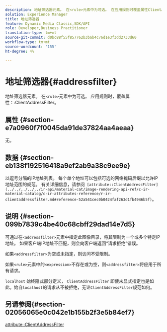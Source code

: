 ```yaml
---
description: 地址筛选器元素。 在<rule>元素中为可选。 在应用规则时覆盖属性ClientAddressFilter。
solution: Experience Manager
title: 地址筛选器
feature: Dynamic Media Classic,SDK/API
role: Developer,Business Practitioner
translation-type: tm+mt
source-git-commit: d0bc88f55f857762b3bab4c76d1e3f3dd2733d60
workflow-type: tm+mt
source-wordcount: '155'
ht-degree: 4%

---
```



# 地址筛选器{#addressfilter}

地址筛选器元素。 在`<rule>`元素中为可选。 应用规则时，覆盖属性：:ClientAddressFilter。

## 属性 {#section-e7a0960f7f0045da91de37824aa4aeaa}

无。

## 数据 {#section-eb138f192516418a9ef2ab9a38c9ee9e}

以逗号分隔的IP地址列表。 每个单个地址可以包括可选的网络掩码后缀以允许IP地址范围的规范。 有关详细信息，请参阅` [attribute::ClientAddressFilter](../../../../../ir-api/material-cat/image-rendering-api-ref/c-ir-material-catalog/c-ir-attributes-reference/r-ir-clientaddressfilter.md#reference-52a541cec0b0424faf263d1fb4946b5f)`。

## 说明 {#section-099b7839c4be40c68cbff29dad14e7d5}

可通过在`<addressfilter>`元素中指定此图像目录，将其限制为一个或多个特定IP地址。 如果客户端IP地址不匹配，则会向客户端返回“请求拒绝”错误。

如果`<addressfilter>`为空或未指定，则访问不受限制。

如果`<rule>`元素中的`<expression>`不存在或为空，则`<addressfilter>`将应用于所有请求。

`localhost` 始终隐式部分定义， `ClientAddressFilter` 即使未显式指定也是如此。始自`localhost`的请求从不被拒绝，无论`ClientAddressFilter`规范如何。

## 另请参阅{#section-02056065e0c042e1b155b2f3e5b84ef7}

[attribute::ClientAddressFilter](../../../../../ir-api/material-cat/image-rendering-api-ref/c-ir-material-catalog/c-ir-attributes-reference/r-ir-clientaddressfilter.md#reference-52a541cec0b0424faf263d1fb4946b5f)
